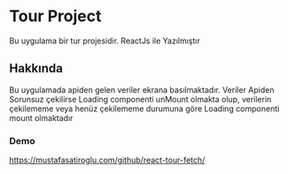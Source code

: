 # Tour Project
Bu uygulama bir tur projesidir. ReactJs ile Yazılmıştır

## Hakkında

Bu uygulamada apiden gelen veriler ekrana basılmaktadır. Veriler Apiden Sorunsuz çekilirse Loading componenti unMount olmakta olup, verilerin çekilememe veya henüz çekilememe durumuna göre Loading componenti mount olmaktadır 

### Demo
https://mustafasatiroglu.com/github/react-tour-fetch/